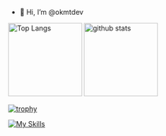 - 👋 Hi, I’m @okmtdev

<p align="left">
  <img alt="Top Langs" height="150px" src="https://github-readme-stats.vercel.app/api/top-langs/?username=okmtdev&layout=compact&count_private=true&show_icons=true&theme=tokyonight" />
  <img alt="github stats" height="150px" src="https://github-readme-stats.vercel.app/api?username=okmtdev&count_private=true&show_icons=true&show_icons=true&theme=tokyonight" />
</p>

[![trophy](https://github-profile-trophy.vercel.app/?username=okmtdev&theme=transparent&column=7)](https://github.com/ryo-ma/github-profile-trophy)

[![My Skills](https://skillicons.dev/icons?i=js,html,css,java,python,ruby,perl,aws,docker,kubernetes,dart,gitlab,kali,linux,vim)](https://skillicons.dev)
